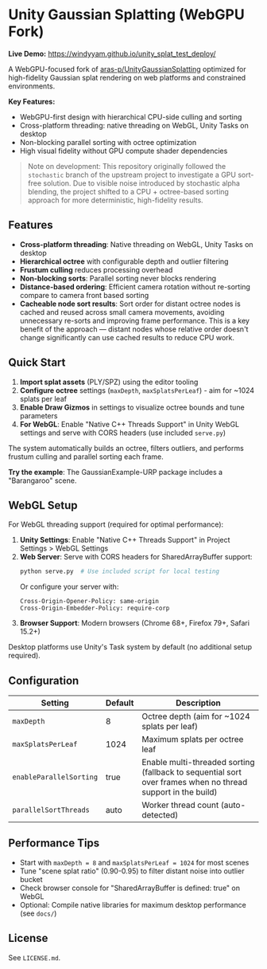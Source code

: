 # Unity Gaussian Splatting (WebGPU Fork)

**Live Demo:** https://windyyam.github.io/unity_splat_test_deploy/

A WebGPU-focused fork of [aras-p/UnityGaussianSplatting](https://github.com/aras-p/UnityGaussianSplatting) optimized for high-fidelity Gaussian splat rendering on web platforms and constrained environments.

**Key Features:**
- WebGPU-first design with hierarchical CPU-side culling and sorting
- Cross-platform threading: native threading on WebGL, Unity Tasks on desktop
- Non-blocking parallel sorting with octree optimization
- High visual fidelity without GPU compute shader dependencies

> Note on development: This repository originally followed the `stochastic` branch of the upstream project to investigate a GPU sort-free solution. Due to visible noise introduced by stochastic alpha blending, the project shifted to a CPU + octree-based sorting approach for more deterministic, high-fidelity results.

## Features
- **Cross-platform threading**: Native threading on WebGL, Unity Tasks on desktop
- **Hierarchical octree** with configurable depth and outlier filtering
- **Frustum culling** reduces processing overhead
- **Non-blocking sorts**: Parallel sorting never blocks rendering
- **Distance-based ordering**: Efficient camera rotation without re-sorting compare to camera front based sorting
- **Cacheable node sort results**: Sort order for distant octree nodes is cached and reused across small camera movements, avoiding unnecessary re-sorts and improving frame performance. This is a key benefit of the approach — distant nodes whose relative order doesn't change significantly can use cached results to reduce CPU work.

## Quick Start
1. **Import splat assets** (PLY/SPZ) using the editor tooling
2. **Configure octree** settings (`maxDepth`, `maxSplatsPerLeaf`) - aim for ~1024 splats per leaf
3. **Enable Draw Gizmos** in settings to visualize octree bounds and tune parameters
4. **For WebGL**: Enable "Native C++ Threads Support" in Unity WebGL settings and serve with CORS headers (use included `serve.py`)

The system automatically builds an octree, filters outliers, and performs frustum culling and parallel sorting each frame.

**Try the example**: The GaussianExample-URP package includes a "Barangaroo" scene.

## WebGL Setup
For WebGL threading support (required for optimal performance):

1. **Unity Settings**: Enable "Native C++ Threads Support" in Project Settings > WebGL Settings
2. **Web Server**: Serve with CORS headers for SharedArrayBuffer support:
   ```bash
   python serve.py  # Use included script for local testing
   ```
   Or configure your server with:
   ```
   Cross-Origin-Opener-Policy: same-origin
   Cross-Origin-Embedder-Policy: require-corp
   ```
3. **Browser Support**: Modern browsers (Chrome 68+, Firefox 79+, Safari 15.2+)

Desktop platforms use Unity's Task system by default (no additional setup required).

## Configuration
| Setting | Default | Description |
|---------|---------|-------------|
| `maxDepth` | 8 | Octree depth (aim for ~1024 splats per leaf) |
| `maxSplatsPerLeaf` | 1024 | Maximum splats per octree leaf |
| `enableParallelSorting` | true | Enable multi-threaded sorting (fallback to sequential sort over frames when no thread support in the build) |
| `parallelSortThreads` | auto | Worker thread count (auto-detected)

## Performance Tips
- Start with `maxDepth = 8` and `maxSplatsPerLeaf = 1024` for most scenes
- Tune "scene splat ratio" (0.90-0.95) to filter distant noise into outlier bucket
- Check browser console for "SharedArrayBuffer is defined: true" on WebGL
- Optional: Compile native libraries for maximum desktop performance (see `docs/`)

## License
See `LICENSE.md`.
